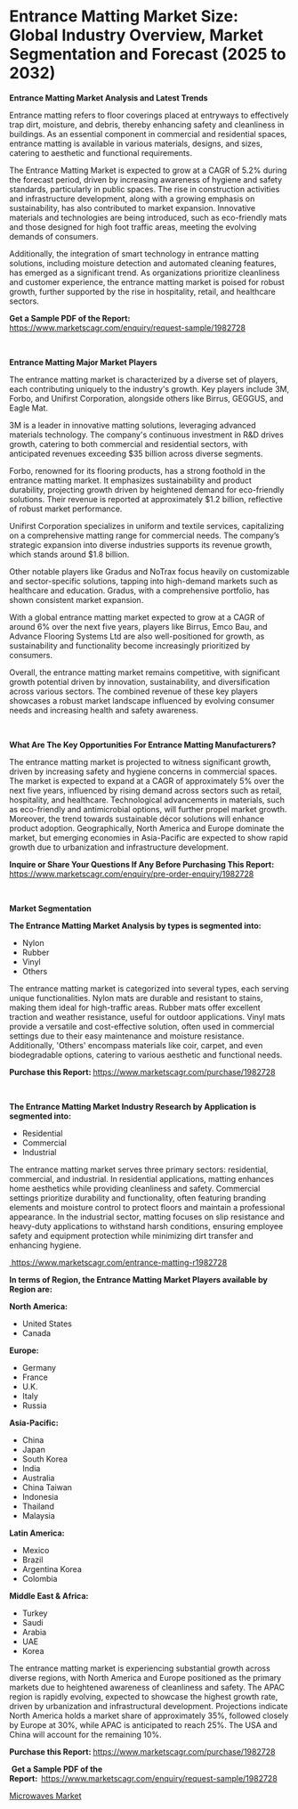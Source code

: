 <p><h1>Entrance Matting Market Size: Global Industry Overview, Market Segmentation and Forecast (2025 to 2032)</h1></p><p><strong>Entrance Matting Market Analysis and Latest Trends</strong></p>
<p><p>Entrance matting refers to floor coverings placed at entryways to effectively trap dirt, moisture, and debris, thereby enhancing safety and cleanliness in buildings. As an essential component in commercial and residential spaces, entrance matting is available in various materials, designs, and sizes, catering to aesthetic and functional requirements.</p><p>The Entrance Matting Market is expected to grow at a CAGR of 5.2% during the forecast period, driven by increasing awareness of hygiene and safety standards, particularly in public spaces. The rise in construction activities and infrastructure development, along with a growing emphasis on sustainability, has also contributed to market expansion. Innovative materials and technologies are being introduced, such as eco-friendly mats and those designed for high foot traffic areas, meeting the evolving demands of consumers.</p><p>Additionally, the integration of smart technology in entrance matting solutions, including moisture detection and automated cleaning features, has emerged as a significant trend. As organizations prioritize cleanliness and customer experience, the entrance matting market is poised for robust growth, further supported by the rise in hospitality, retail, and healthcare sectors.</p></p>
<p><strong>Get a Sample PDF of the Report:&nbsp;</strong> <a href="https://www.marketscagr.com/enquiry/request-sample/1982728?utm_campaign=3562&utm_medium=2&utm_source=Github&utm_content=ia&utm_term=05042025&utm_id=entrance-matting">https://www.marketscagr.com/enquiry/request-sample/1982728</a></p>
<p>&nbsp;</p>
<p><strong>Entrance Matting Major Market Players</strong></p>
<p><p>The entrance matting market is characterized by a diverse set of players, each contributing uniquely to the industry's growth. Key players include 3M, Forbo, and Unifirst Corporation, alongside others like Birrus, GEGGUS, and Eagle Mat.</p><p>3M is a leader in innovative matting solutions, leveraging advanced materials technology. The company's continuous investment in R&D drives growth, catering to both commercial and residential sectors, with anticipated revenues exceeding $35 billion across diverse segments.</p><p>Forbo, renowned for its flooring products, has a strong foothold in the entrance matting market. It emphasizes sustainability and product durability, projecting growth driven by heightened demand for eco-friendly solutions. Their revenue is reported at approximately $1.2 billion, reflective of robust market performance.</p><p>Unifirst Corporation specializes in uniform and textile services, capitalizing on a comprehensive matting range for commercial needs. The company’s strategic expansion into diverse industries supports its revenue growth, which stands around $1.8 billion.</p><p>Other notable players like Gradus and NoTrax focus heavily on customizable and sector-specific solutions, tapping into high-demand markets such as healthcare and education. Gradus, with a comprehensive portfolio, has shown consistent market expansion.</p><p>With a global entrance matting market expected to grow at a CAGR of around 6% over the next five years, players like Birrus, Emco Bau, and Advance Flooring Systems Ltd are also well-positioned for growth, as sustainability and functionality become increasingly prioritized by consumers.</p><p>Overall, the entrance matting market remains competitive, with significant growth potential driven by innovation, sustainability, and diversification across various sectors. The combined revenue of these key players showcases a robust market landscape influenced by evolving consumer needs and increasing health and safety awareness.</p></p>
<p>&nbsp;</p>
<p><strong>What Are The Key Opportunities For Entrance Matting Manufacturers?</strong></p>
<p><p>The entrance matting market is projected to witness significant growth, driven by increasing safety and hygiene concerns in commercial spaces. The market is expected to expand at a CAGR of approximately 5% over the next five years, influenced by rising demand across sectors such as retail, hospitality, and healthcare. Technological advancements in materials, such as eco-friendly and antimicrobial options, will further propel market growth. Moreover, the trend towards sustainable décor solutions will enhance product adoption. Geographically, North America and Europe dominate the market, but emerging economies in Asia-Pacific are expected to show rapid growth due to urbanization and infrastructure development.</p></p>
<p><strong>Inquire or Share Your Questions If Any Before Purchasing This Report:</strong> <a href="https://www.marketscagr.com/enquiry/pre-order-enquiry/1982728?utm_campaign=3562&utm_medium=2&utm_source=Github&utm_content=ia&utm_term=05042025&utm_id=entrance-matting">https://www.marketscagr.com/enquiry/pre-order-enquiry/1982728</a></p>
<p>&nbsp;</p>
<p><strong>Market Segmentation</strong></p>
<p><strong>The Entrance Matting Market Analysis by types is segmented into:</strong></p>
<p><ul><li>Nylon</li><li>Rubber</li><li>Vinyl</li><li>Others</li></ul></p>
<p><p>The entrance matting market is categorized into several types, each serving unique functionalities. Nylon mats are durable and resistant to stains, making them ideal for high-traffic areas. Rubber mats offer excellent traction and weather resistance, useful for outdoor applications. Vinyl mats provide a versatile and cost-effective solution, often used in commercial settings due to their easy maintenance and moisture resistance. Additionally, 'Others' encompass materials like coir, carpet, and even biodegradable options, catering to various aesthetic and functional needs.</p></p>
<p><strong>Purchase this Report:&nbsp;</strong><a href="https://www.marketscagr.com/purchase/1982728?utm_campaign=3562&utm_medium=2&utm_source=Github&utm_content=ia&utm_term=05042025&utm_id=entrance-matting">https://www.marketscagr.com/purchase/1982728</a></p>
<p>&nbsp;</p>
<p><strong>The Entrance Matting Market Industry Research by Application is segmented into:</strong></p>
<p><ul><li>Residential</li><li>Commercial</li><li>Industrial</li></ul></p>
<p><p>The entrance matting market serves three primary sectors: residential, commercial, and industrial. In residential applications, matting enhances home aesthetics while providing cleanliness and safety. Commercial settings prioritize durability and functionality, often featuring branding elements and moisture control to protect floors and maintain a professional appearance. In the industrial sector, matting focuses on slip resistance and heavy-duty applications to withstand harsh conditions, ensuring employee safety and equipment protection while minimizing dirt transfer and enhancing hygiene.</p></p>
<p><a href="https://www.marketscagr.com/entrance-matting-r1982728?utm_campaign=3562&utm_medium=2&utm_source=Github&utm_content=ia&utm_term=05042025&utm_id=entrance-matting">&nbsp;https://www.marketscagr.com/entrance-matting-r1982728</a></p>
<p><strong>In terms of Region, the Entrance Matting Market Players available by Region are:</strong></p>
<p>
    <p> <strong> North America: </strong>
        <ul>
            <li>United States</li>
            <li>Canada</li>
        </ul>
        </p> 
    <p> <strong> Europe: </strong>
        <ul>
            <li>Germany</li>
            <li>France</li>
            <li>U.K.</li>
            <li>Italy</li>
            <li>Russia</li>
        </ul>
        </p> 
    <p> <strong> Asia-Pacific: </strong>
        <ul>
            <li>China</li>
            <li>Japan</li>
            <li>South Korea</li>
            <li>India</li>
            <li>Australia</li>
            <li>China Taiwan</li>
            <li>Indonesia</li>
            <li>Thailand</li>
            <li>Malaysia</li>
        </ul>
        </p> 
    <p> <strong> Latin America: </strong>
        <ul>
            <li>Mexico</li>
            <li>Brazil</li>
            <li>Argentina Korea</li>
            <li>Colombia</li>
        </ul>
        </p> 
    <p> <strong> Middle East & Africa: </strong>
        <ul>
            <li>Turkey</li>
            <li>Saudi</li>
            <li>Arabia</li>
            <li>UAE</li>
            <li>Korea</li>
        </ul>
    </p>
    </p>
<p><p>The entrance matting market is experiencing substantial growth across diverse regions, with North America and Europe positioned as the primary markets due to heightened awareness of cleanliness and safety. The APAC region is rapidly evolving, expected to showcase the highest growth rate, driven by urbanization and infrastructural development. Projections indicate North America holds a market share of approximately 35%, followed closely by Europe at 30%, while APAC is anticipated to reach 25%. The USA and China will account for the remaining 10%.</p></p>
<p><strong>Purchase this Report: </strong><a href="https://www.marketscagr.com/purchase/1982728?utm_campaign=3562&utm_medium=2&utm_source=Github&utm_content=ia&utm_term=05042025&utm_id=entrance-matting">https://www.marketscagr.com/purchase/1982728</a></p>
<p>&nbsp;<strong>Get a Sample PDF of the Report:&nbsp;&nbsp;</strong><a href="https://www.marketscagr.com/enquiry/request-sample/1982728?utm_campaign=3562&utm_medium=2&utm_source=Github&utm_content=ia&utm_term=05042025&utm_id=entrance-matting">https://www.marketscagr.com/enquiry/request-sample/1982728</a></p>
<p><strong></strong></p>
<p><p><a href="https://github.com/haimamuirev8/Market-Research-Report-List-1/blob/main/microwaves-market.md?utm_campaign=3562&utm_medium=2&utm_source=Github&utm_content=ia&utm_term=05042025&utm_id=entrance-matting">Microwaves Market</a></p></p>